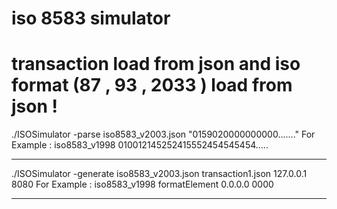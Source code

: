 # iso 8583 simulator 
# transaction load  from json and iso format (87 , 93 , 2033 ) load from json !


./ISOSimulator -parse iso8583_v2003.json "0159020000000000......."
         For Example : iso8583_v1998 010012145252415552454545454.....

---------------------------------------------------------------------------

./ISOSimulator -generate iso8583_v2003.json transaction1.json 127.0.0.1 8080
         For Example : iso8583_v1998 formatElement 0.0.0.0 0000

---------------------------------------------------------------------------
